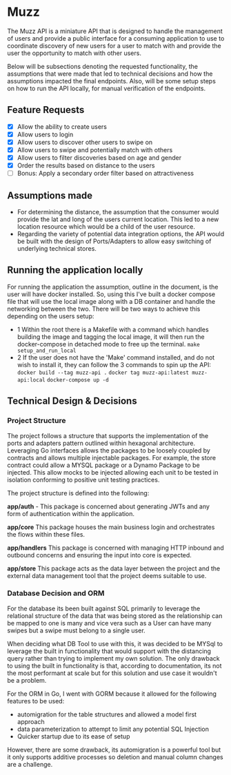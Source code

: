 # Muzz

The Muzz API is a miniature API that is designed to handle the management of users and provide a public interface for a consuming application to use to coordinate discovery of new users for a user to match with and provide the user the opportunity to match with other users.

Below will be subsections denoting the requested functionality, the assumptions that were made that led to technical decisions and how the assumptions impacted the final endpoints. Also, will be some setup steps on how to run the API locally, for manual verification of the endpoints.


## Feature Requests
- [x] Allow the ability to create users
- [x] Allow users to login
- [x] Allow users to discover other users to swipe on
- [x] Allow users to swipe and potentially match with others
- [x] Allow users to filter discoveries based on age and gender
- [x] Order the results based on distance to the users
- [ ] Bonus: Apply a secondary order filter based on attractiveness

## Assumptions made
- For determining the distance, the assumption that the consumer would provide the lat and long of the users current location. This led to a new location resource which would be a child of the user resource. 
- Regarding the variety of potential data integration options, the API would be built with the design of Ports/Adapters to allow easy switching of underlying technical stores. 

## Running the application locally
For running the application the assumption, outline in the document, is the user will have docker installed. So, using this I've built a docker compose file that will use the local image along with a DB container and handle the networking between the two. There will be two ways to achieve this depending on the users setup:

- 1 Within the root there is a Makefile with a command which handles building the image and tagging the local image, it will then run the docker-compose in detached mode to free up the terminal. `make setup_and_run_local`
- 2 If the user does not have the 'Make' command installed, and do not wish to install it, they can follow the 3 commands to spin up the API: 
    `docker build --tag muzz-api .`
	`docker tag muzz-api:latest muzz-api:local`
	`docker-compose up -d`

## Technical Design & Decisions

### Project Structure

The project follows a structure that supports the implementation of the ports and adapters pattern outlined within hexagonal architecture. Leveraging Go interfaces allows the packages to be loosely coupled by contracts and allows multiple injectable packages. For example, the store contract could allow a MYSQL package or a Dynamo Package to be injected. This allow mocks to be injected allowing each unit to be tested in isolation conforming to positive unit testing practices. 

The project structure is defined into the following:

<b>app/auth</b> - This package is concerned about generating JWTs and any form of authentication within the application.

<b>app/core</b> This package houses the main business login and orchestrates the flows within these files.

<b>app/handlers</b> This package is concerned with managing HTTP inbound and outbound concerns and ensuring the input into core is expected.

<b>app/store</b> This package acts as the data layer between the project and the external data management tool that the project deems suitable to use.

### Database Decision and ORM

For the database its been built against SQL primarily  to leverage the relational structure of the data that was being stored as the relationship can be mapped to one is many and vice vera such as a User can have many swipes but a swipe must belong to a single user.

When deciding what DB Tool to use with this, it was decided to be MYSql to leverage the built in functionality that would support with the distancing query rather than trying to implement my own solution. The only drawback to using the built in functionality is that, according to documentation, its not the most performant at scale but for this solution and use case it wouldn't be a problem.

For the ORM in Go, I went with GORM because it allowed for the following features to be used:
- automigration for the table structures and allowed a model first approach
- data parameterization to attempt to limit any potential SQL Injection
- Quicker startup due to its ease of setup

However, there are some drawback, its automigration is a powerful tool but it only supports additive processes so deletion and manual column changes are a challenge.